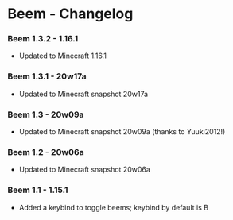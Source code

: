 # Beem - Changelog

### Beem 1.3.2 - 1.16.1

- Updated to Minecraft 1.16.1

### Beem 1.3.1 - 20w17a

- Updated to Minecraft snapshot 20w17a

### Beem 1.3 - 20w09a

- Updated to Minecraft snapshot 20w09a (thanks to Yuuki2012!)

### Beem 1.2 - 20w06a

- Updated to Minecraft snapshot 20w06a

### Beem 1.1 - 1.15.1

- Added a keybind to toggle beems; keybind by default is B
